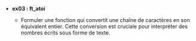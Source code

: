 - **ex03 : ft_atoi**

  - Formuler une fonction qui convertit une chaîne de caractères en son équivalent entier. Cette conversion est cruciale pour interpréter des nombres écrits sous forme de texte.

